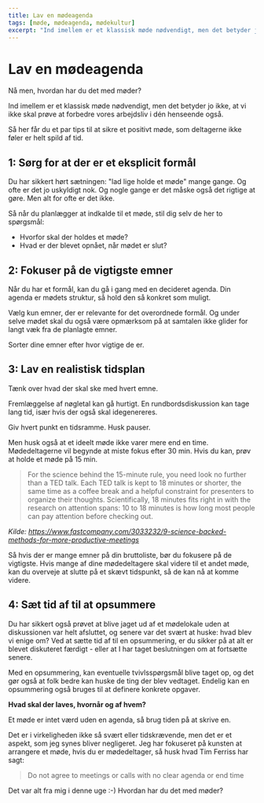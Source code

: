 ```yaml
---
title: Lav en mødeagenda
tags: [møde, mødeagenda, mødekultur]
excerpt: "Ind imellem er et klassisk møde nødvendigt, men det betyder jo ikke, at vi ikke skal prøve at forbedre vores arbejdsliv i dén henseende også. Så her får du et par tips til at sikre et positivt møde, som deltagerne ikke føler er helt spild af tid."
---
```



# Lav en mødeagenda

Nå men, hvordan har du det med møder?

Ind imellem er et klassisk møde nødvendigt, men det betyder jo ikke, at vi ikke skal prøve at forbedre vores arbejdsliv i dén henseende også.


Så her får du et par tips til at sikre et positivt møde, som deltagerne ikke føler er helt spild af tid.


## 1: Sørg for at der er et eksplicit formål

Du har sikkert hørt sætningen: "lad lige holde et møde" mange gange.
Og ofte er det jo uskyldigt nok. Og nogle gange er det måske også det rigtige at gøre. Men alt for ofte er det ikke.

Så når du planlægger at indkalde til et møde, stil dig selv de her to spørgsmål:

- Hvorfor skal der holdes et møde?
- Hvad er der blevet opnået, når mødet er slut?

 
## 2: Fokuser på de vigtigste emner

Når du har et formål, kan du gå i gang med en decideret agenda.
Din agenda er mødets struktur, så hold den så konkret som muligt.

Vælg kun emner, der er relevante for det overordnede formål.
Og under selve mødet skal du også være opmærksom på at samtalen ikke glider for langt væk fra de planlagte emner.

Sorter dine emner efter hvor vigtige de er.
 
## 3: Lav en realistisk tidsplan

Tænk over hvad der skal ske med hvert emne.

Fremlæggelse af nøgletal kan gå hurtigt.
En rundbordsdiskussion kan tage lang tid, især hvis der også skal idegenereres.

Giv hvert punkt en tidsramme. Husk pauser.

Men husk også at et ideelt møde ikke varer mere end en time.
Mødedeltagerne vil begynde at miste fokus efter 30 min.
Hvis du kan, prøv at holde et møde på 15 min.

 > For the science behind the 15-minute rule, you need look no further than a TED talk. Each TED talk is kept to 18 minutes or shorter, the same time as a coffee break and a helpful constraint for presenters to organize their thoughts. Scientifically, 18 minutes fits right in with the research on attention spans: 10 to 18 minutes is how long most people can pay attention before checking out.

*Kilde: https://www.fastcompany.com/3033232/9-science-backed-methods-for-more-productive-meetings*

Så hvis der er mange emner på din bruttoliste, bør du fokusere på de vigtigste.
Hvis mange af dine mødedeltagere skal videre til et andet møde, kan du overveje at slutte på et skævt tidspunkt, så de kan nå at komme videre.


## 4: Sæt tid af til at opsummere

Du har sikkert også prøvet at blive jaget ud af et mødelokale uden at diskussionen var helt afsluttet, og senere var det svært at huske: hvad blev vi enige om?
Ved at sætte tid af til en opsummering, er du sikker på at alt er blevet diskuteret færdigt - eller at I har taget beslutningen om at fortsætte senere.

Med en opsummering, kan eventuelle tvivlsspørgsmål blive taget op, og det gør også at folk bedre kan huske de ting der blev vedtaget.
Endelig kan en opsummering også bruges til at definere konkrete opgaver.

**Hvad skal der laves, hvornår og af hvem?**

Et møde er intet værd uden en agenda, så brug tiden på at skrive en.



Det er i virkeligheden ikke så svært eller tidskrævende, men det er et aspekt, som jeg synes bliver negligeret.
Jeg har fokuseret på kunsten at arrangere et møde, hvis du er mødedeltager, så husk hvad Tim Ferriss har sagt:

> Do not agree to meetings or calls with no clear agenda or end time

Det var alt fra mig i denne uge :-)
Hvordan har du det med møder?
